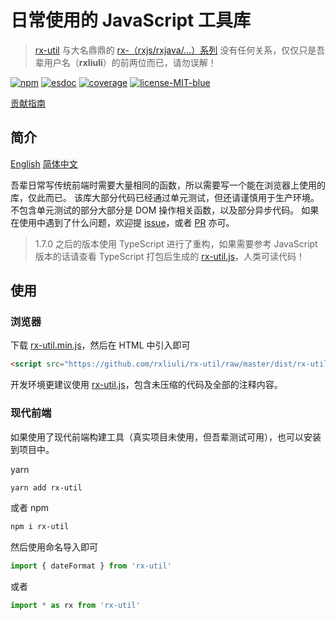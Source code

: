 # 日常使用的 JavaScript 工具库

> [rx-util](https://github.com/rxliuli/rx-util) 与大名鼎鼎的 [rx-（rxjs/rxjava/...）系列](https://github.com/ReactiveX/) 没有任何关系，仅仅只是吾辈用户名（**rxliuli**）的前两位而已，请勿误解！

[![npm](https://img.shields.io/npm/v/rx-util.svg?color=red&label=npm)](https://www.npmjs.com/package/rx-util) [![esdoc](https://img.shields.io/badge/document-98%25-brightgreen.svg)](https://rx-util.rxliuli.com/) [![coverage](https://img.shields.io/badge/coverage-86%25-informational.svg)](https://rx-util.rxliuli.com/coverage/lcov-report/) [![license-MIT-blue](https://img.shields.io/badge/license-MIT-blue.svg)](https://opensource.org/licenses/MIT)

[贡献指南](https://github.com/rxliuli/rx-util/blob/master/CONTRIBUTING.md)

## 简介

[English](https://github.com/rxliuli/rx-util/blob/master/readme.md) [简体中文](https://github.com/rxliuli/rx-util/blob/master/readme-zh-cn.md)

吾辈日常写传统前端时需要大量相同的函数，所以需要写一个能在浏览器上使用的库，仅此而已。
该库大部分代码已经通过单元测试，但还请谨慎用于生产环境。不包含单元测试的部分大部分是 DOM 操作相关函数，以及部分异步代码。
如果在使用中遇到了什么问题，欢迎提 [issue](https://github.com/rxliuli/rx-util/issues)，或者 [PR](https://github.com/rxliuli/rx-util/pulls) 亦可。

> 1.7.0 之后的版本使用 TypeScript 进行了重构，如果需要参考 JavaScript 版本的话请查看 TypeScript 打包后生成的 [rx-util.js](https://github.com/rxliuli/rx-util/blob/master/dist/rx-util.js)，人类可读代码！

## 使用

### 浏览器

下载 [rx-util.min.js](https://github.com/rxliuli/rx-util/raw/master/dist/rx-util.min.js)，然后在 HTML 中引入即可

```html
<script src="https://github.com/rxliuli/rx-util/raw/master/dist/rx-util.min.js"></script>
```

开发环境更建议使用 [rx-util.js](https://github.com/rxliuli/rx-util/raw/master/dist/rx-util.js)，包含未压缩的代码及全部的注释内容。

### 现代前端

如果使用了现代前端构建工具（真实项目未使用，但吾辈测试可用），也可以安装到项目中。

yarn

```sh
yarn add rx-util
```

或者 npm

```sh
npm i rx-util
```

然后使用命名导入即可

```js
import { dateFormat } from 'rx-util'
```

或者

```js
import * as rx from 'rx-util'
```
